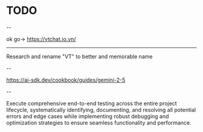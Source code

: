 # TODO

--

ok go-> https://vtchat.io.vn/

---

Research and rename "VT" to better and memorable name

--

https://ai-sdk.dev/cookbook/guides/gemini-2-5

--

Execute comprehensive end-to-end testing across the entire project lifecycle, systematically identifying, documenting, and resolving all potential errors and edge cases while implementing robust debugging and optimization strategies to ensure seamless functionality and performance.
